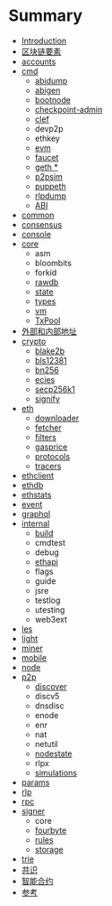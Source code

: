 # Summary

* [Introduction](README.md)
* [区块链要素](chapter1.md)
* [accounts](accounts.md)
* [cmd](cmd.md)
  * [abidump](cmd/abidump.md)
  * [abigen](cmd/abigen.md)
  * [bootnode](cmd/bootnode.md)
  * [checkpoint-admin](cmd/checkpoint-admin.md)
  * [clef](cmd/clef.md)
  * devp2p
  * ethkey
  * [evm](cmd/evm.md)
  * [faucet](cmd/faucet.md)
  * [geth \*](cmd/geth.md)
  * [p2psim](cmd/p2psim.md)
  * [puppeth](cmd/puppeth.md)
  * [rlpdump](cmd/rlpdump.md)
  * [ABI](cmd/abi.md)
* [common](common.md)
* [consensus](consensus.md)
* [console](console.md)
* [core](core.md)
  * asm
  * bloombits
  * forkid
  * [rawdb](core/rawdb.md)
  * [state](core/state.md)
  * [types](core/types.md)
  * [vm](core/vm.md)
  * [TxPool](core/txpool.md)
* [外部和内部地址](wai-bu-he-nei-bu-di-zhi.md)
* [crypto](crypto.md)
  * [blake2b](crypto/blake2b.md)
  * [bls12381](crypto/bls12381.md)
  * [bn256](crypto/bn256.md)
  * [ecies](crypto/ecies.md)
  * [secp256k1](crypto/secp256k1.md)
  * [signify](crypto/signify.md)
* [eth](eth.md)
  * [downloader](eth/downloader.md)
  * [fetcher](eth/fetcher.md)
  * [filters](eth/filters.md)
  * [gasprice](eth/gasprice.md)
  * [protocols](eth/protocols.md)
  * [tracers](eth/tracers.md)
* [ethclient](ethclient.md)
* [ethdb](ethdb.md)
* [ethstats](ethstats.md)
* [event](event.md)
* [graphql](graphql.md)
* [internal](internal.md)
  * [build](internal/build.md)
  * cmdtest
  * debug
  * [ethapi](internal/ethapi.md)
  * flags
  * guide
  * jsre
  * testlog
  * utesting
  * web3ext
* [les](les.md)
* [light](light.md)
* [miner](miner.md)
* [mobile](mobile.md)
* [node](node.md)
* [p2p](p2p.md)
  * [discover](p2p/discover.md)
  * discv5
  * dnsdisc
  * enode
  * enr
  * nat
  * netutil
  * [nodestate](p2p/nodestate.md)
  * rlpx
  * [simulations](p2p/simulations.md)
* [params](params.md)
* [rlp](rlp.md)
* [rpc](rpc.md)
* [signer](signer.md)
  * core
  * [fourbyte](signer/fourbyte.md)
  * [rules](signer/rules.md)
  * [storage](signer/storage.md)
* [trie](trie.md)
* [共识](gong-shi.md)
* [智能合约](zhi-neng-he-yue.md)
* [参考](can-kao.md)

